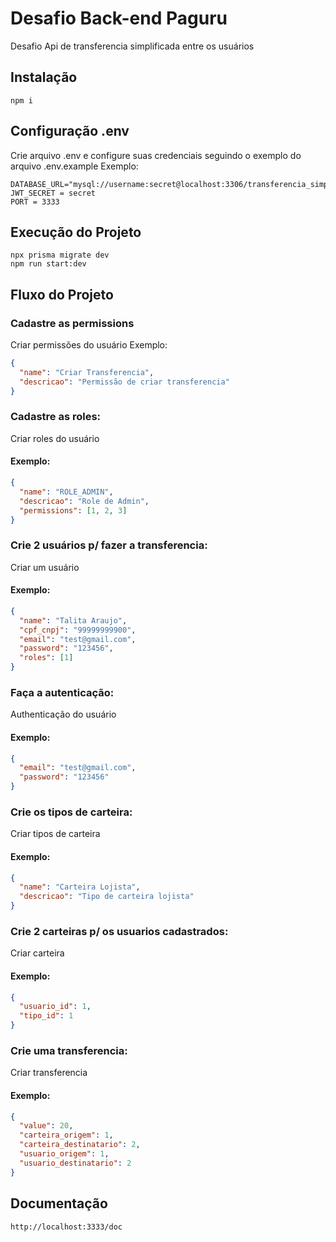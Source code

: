 # Desafio Back-end Paguru

Desafio Api de transferencia simplificada entre os usuários

## Instalação

```
npm i
```

## Configuração .env

Crie arquivo .env e configure suas credenciais seguindo o exemplo do arquivo .env.example
Exemplo:

```
DATABASE_URL="mysql://username:secret@localhost:3306/transferencia_simplificada"
JWT_SECRET = secret
PORT = 3333
```

## Execução do Projeto

```
npx prisma migrate dev
npm run start:dev
```

## Fluxo do Projeto

### Cadastre as permissions

Criar permissões do usuário
Exemplo:

```json
{
  "name": "Criar Transferencia",
  "descricao": "Permissão de criar transferencia"
}
```

### Cadastre as roles:

Criar roles do usuário
<br>
#### Exemplo:

```json
{
  "name": "ROLE_ADMIN",
  "descricao": "Role de Admin",
  "permissions": [1, 2, 3]
}
```

### Crie 2 usuários p/ fazer a transferencia:

Criar um usuário
#### Exemplo:

```json
{
  "name": "Talita Araujo",
  "cpf_cnpj": "99999999900",
  "email": "test@gmail.com",
  "password": "123456",
  "roles": [1]
}
```

### Faça a autenticação:

Authenticação do usuário
#### Exemplo:

```json
{
  "email": "test@gmail.com",
  "password": "123456"
}
```

### Crie os tipos de carteira:

Criar tipos de carteira
#### Exemplo:

```json
{
  "name": "Carteira Lojista",
  "descricao": "Tipo de carteira lojista"
}
```

### Crie 2 carteiras p/ os usuarios cadastrados:

Criar carteira
#### Exemplo:

```json
{
  "usuario_id": 1,
  "tipo_id": 1
}
```

### Crie uma transferencia:

Criar transferencia
#### Exemplo:

```json
{
  "value": 20,
  "carteira_origem": 1,
  "carteira_destinatario": 2,
  "usuario_origem": 1,
  "usuario_destinatario": 2
}
```

## Documentação

```
http://localhost:3333/doc
```

